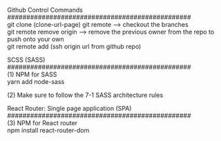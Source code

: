 
Github Control Commands<br />
################################################<br />
git clone (clone-url-page)
git remote --> checkout the branches<br />
git remote remove origin --> remove the previous owner from the repo to push onto your own<br />
git remote add (ssh origin url from github repo)<br />




SCSS (SASS)<br />
################################################<br />
(1) NPM for SASS<br />
yarn add node-sass

(2) Make sure to follow the 7-1 SASS architecture rules



React Router: Single page application (SPA)<br />
################################################<br />
(3) NPM for React router<br />
npm install react-router-dom

